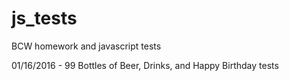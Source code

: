 # js_tests
BCW homework and javascript tests

01/16/2016 - 99 Bottles of Beer, Drinks, and Happy Birthday tests
